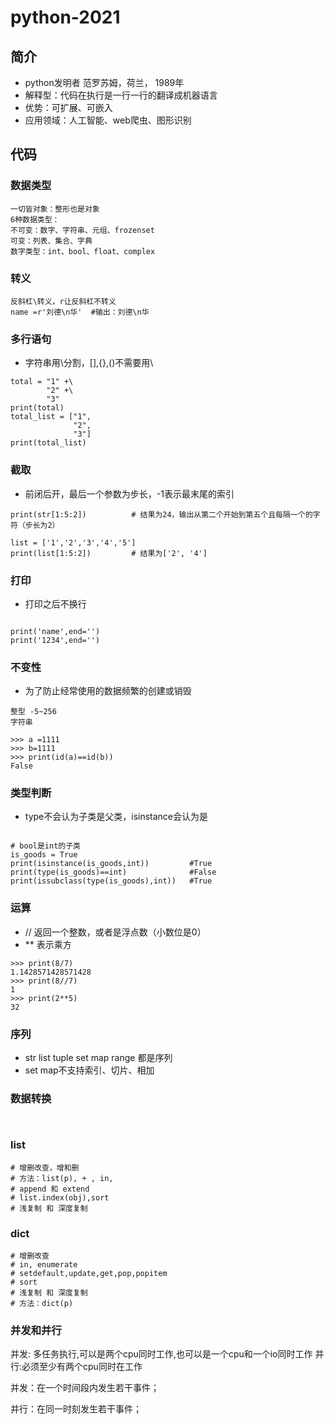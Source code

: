 # python-2021

## 简介
- python发明者 范罗苏姆，荷兰， 1989年
- 解释型：代码在执行是一行一行的翻译成机器语言
- 优势：可扩展、可嵌入
- 应用领域：人工智能、web爬虫、图形识别

## 代码

### 数据类型
```
一切皆对象：整形也是对象
6种数据类型：
不可变：数字、字符串、元组、frozenset
可变：列表、集合、字典
数字类型：int、bool、float、complex
```
### 转义
```
反斜杠\转义，r让反斜杠不转义
name =r'刘德\n华'  #输出：刘德\n华
```

### 多行语句
- 字符串用\分割，[],{},()不需要用\
```
total = "1" +\
        "2" +\
        "3"
print(total)
total_list = ["1",
              "2",
              "3"]
print(total_list)
```

### 截取
- 前闭后开，最后一个参数为步长，-1表示最末尾的索引
```
print(str[1:5:2])          # 结果为24，输出从第二个开始到第五个且每隔一个的字符（步长为2）

list = ['1','2','3','4','5']
print(list[1:5:2])         # 结果为['2', '4']

```

### 打印
- 打印之后不换行
```

print('name',end='')
print('1234',end='')
```

### 不变性
- 为了防止经常使用的数据频繁的创建或销毁
```
整型 -5~256
字符串

>>> a =1111
>>> b=1111
>>> print(id(a)==id(b))
False

```

### 类型判断
- type不会认为子类是父类，isinstance会认为是
```

# bool是int的子类
is_goods = True
print(isinstance(is_goods,int))         #True
print(type(is_goods)==int)              #False
print(issubclass(type(is_goods),int))   #True

```

### 运算
- // 返回一个整数，或者是浮点数（小数位是0）
- ** 表示乘方
```
>>> print(8/7)
1.1428571428571428
>>> print(8//7)
1
>>> print(2**5)
32

```

### 序列
- str list tuple set map range 都是序列
- set map不支持索引、切片、相加

### 数据转换
```


```

### list
```
# 增删改查，增和删
# 方法：list(p), + , in,
# append 和 extend
# list.index(obj),sort
# 浅复制 和 深度复制
```

### dict
```
# 增删改查
# in, enumerate
# setdefault,update,get,pop,popitem
# sort
# 浅复制 和 深度复制
# 方法：dict(p)
```

### 并发和并行
并发: 多任务执行,可以是两个cpu同时工作,也可以是一个cpu和一个io同时工作
并行:必须至少有两个cpu同时在工作

并发：在一个时间段内发生若干事件；

并行：在同一时刻发生若干事件；


